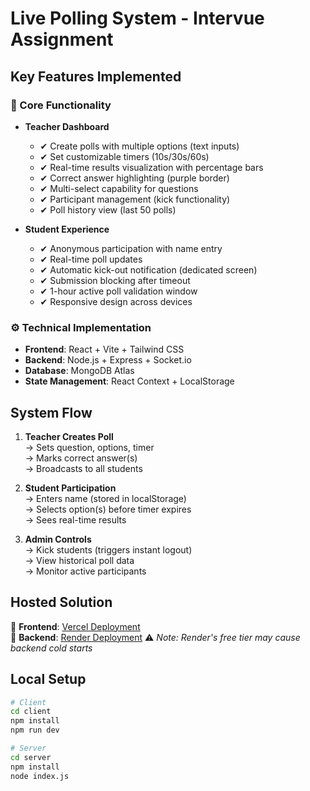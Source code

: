 # Live Polling System - Intervue Assignment

## Key Features Implemented

### 🎯 Core Functionality
- **Teacher Dashboard**
  - ✔ Create polls with multiple options (text inputs)
  - ✔ Set customizable timers (10s/30s/60s)
  - ✔ Real-time results visualization with percentage bars
  - ✔ Correct answer highlighting (purple border)
  - ✔ Multi-select capability for questions
  - ✔ Participant management (kick functionality)
  - ✔ Poll history view (last 50 polls)

- **Student Experience**
  - ✔ Anonymous participation with name entry
  - ✔ Real-time poll updates
  - ✔ Automatic kick-out notification (dedicated screen)
  - ✔ Submission blocking after timeout
  - ✔ 1-hour active poll validation window
  - ✔ Responsive design across devices

### ⚙ Technical Implementation
- **Frontend**: React + Vite + Tailwind CSS
- **Backend**: Node.js + Express + Socket.io
- **Database**: MongoDB Atlas
- **State Management**: React Context + LocalStorage

## System Flow

1. **Teacher Creates Poll**  
   → Sets question, options, timer  
   → Marks correct answer(s)  
   → Broadcasts to all students

2. **Student Participation**  
   → Enters name (stored in localStorage)  
   → Selects option(s) before timer expires  
   → Sees real-time results

3. **Admin Controls**  
   → Kick students (triggers instant logout)  
   → View historical poll data  
   → Monitor active participants

## Hosted Solution
🔗 **Frontend**: [Vercel Deployment](https://intervieu-assignment-live.netlify.app/)  
🔗 **Backend**: [Render Deployment](https://new-backend-1-kyhx.onrender.com)
⚠ *Note: Render's free tier may cause backend cold starts*

## Local Setup
```bash
# Client
cd client
npm install
npm run dev

# Server
cd server
npm install
node index.js
